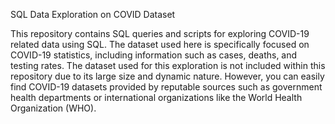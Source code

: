 
SQL Data Exploration on COVID Dataset

This repository contains SQL queries and scripts for exploring COVID-19 related data using SQL. The dataset used here is specifically focused on COVID-19 statistics, including information such as cases, deaths, and testing rates.
The dataset used for this exploration is not included within this repository due to its large size and dynamic nature. However, you can easily find COVID-19 datasets provided by reputable sources such as government health departments or international organizations like the World Health Organization (WHO).
